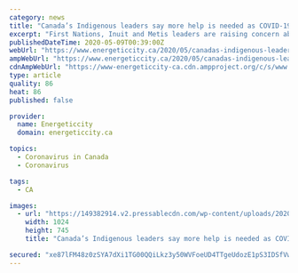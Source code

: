 ```yaml
---
category: news
title: "Canada’s Indigenous leaders say more help is needed as COVID-19 outbreaks rise"
excerpt: "First Nations, Inuit and Metis leaders are raising concern about a growing number of outbreaks of COVID-19 in Indigenous communities and say it’s getting ha"
publishedDateTime: 2020-05-09T00:39:00Z
webUrl: "https://www.energeticcity.ca/2020/05/canadas-indigenous-leaders-say-more-help-is-needed-as-covid-19-outbreaks-rise/"
ampWebUrl: "https://www.energeticcity.ca/2020/05/canadas-indigenous-leaders-say-more-help-is-needed-as-covid-19-outbreaks-rise/?amp"
cdnAmpWebUrl: "https://www-energeticcity-ca.cdn.ampproject.org/c/s/www.energeticcity.ca/2020/05/canadas-indigenous-leaders-say-more-help-is-needed-as-covid-19-outbreaks-rise/?amp"
type: article
quality: 86
heat: 86
published: false

provider:
  name: Energeticcity
  domain: energeticcity.ca

topics:
  - Coronavirus in Canada
  - Coronavirus

tags:
  - CA

images:
  - url: "https://149382914.v2.pressablecdn.com/wp-content/uploads/2020/05/182751/canadas-indigenous-leaders-say-more-help-is-needed-as-covid-19-outbreaks-rise.jpg"
    width: 1024
    height: 745
    title: "Canada’s Indigenous leaders say more help is needed as COVID-19 outbreaks rise"

secured: "xe87lFM48z0zSYA7dXi1TG00QQiLkz3y50WVFoeUD4TTgeUdozE1pS3IDSfVwP1QxuavJpb/PRZTBjXWQYrWTgrkjf4zk0Fd2iy3TxsgnFSAPCs1oiZxR4KBWayuzehuaC1uh6gq2CijzziaYgLos14jdnQ9vLFItQHdG5MbPOXIY9ARAhRKdt1foLkDFWqeLgCCuQ/J2gJwIuCEeCj3pwqy7R4d8k5mKAA/hPHCfs4Ll6M/0hRU3RlyF98SyGMwXduSXrFRiZKBRj8B40XOx4AeXuyDtIZsLiH3cqPFbTJWvF124C/N158lL8rW3vzZ;OlR0XYeOOA1S98xyenAHHw=="
---
```



